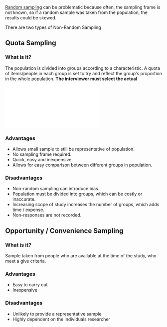[Random sampling](./Random%20Sampling.md) can be problematic because often, the sampling frame is not known, so if a random sample was taken from the population, the results could be skewed.

There are two types of Non-Random Sampling

## Quota Sampling 
### What is it?
The population is divided into groups according to a characteristic. A quota of items/people in each group is set to try and reflect the group's proportion in the whole population.
**The interviewer must select the actual ![sampling units](./Populations%20and%0Samples.md)**

### Advantages
- Allows small sample to still be representative of population.
- No sampling frame required.
- Quick, easy and inexpensive.
- Allows for easy comparison between different groups in population.
### Disadvantages
- Non-random sampling can introduce bias.
- Population must be divided into groups, which can be costly or inaccurate.
- Increasing scope of study increases the number of groups, which adds time / expense.
- Non-responses are not recorded.
## Opportunity / Convenience Sampling
### What is it?
Sample taken from people who are available at the time of the study, who meet a give criteria.
### Advantages
- Easy to carry out
- Inexpensive
### Disadvantages
- Unlikely to provide a representative sample
- Highly dependent on the individuals researcher